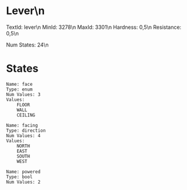 # Lever\n
TextId: lever\n
MinId: 3278\n
MaxId: 3301\n
Hardness: 0,5\n
Resistance: 0,5\n

Num States: 24\n
# States
```
Name: face
Type: enum
Num Values: 3
Values:
    FLOOR
    WALL
    CEILING

Name: facing
Type: direction
Num Values: 4
Values:
    NORTH
    EAST
    SOUTH
    WEST

Name: powered
Type: bool
Num Values: 2
```